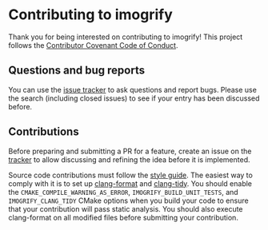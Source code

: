 # Contributing to imogrify

Thank you for being interested on contributing to imogrify! This project follows the [Contributor Covenant Code of Conduct](CODE_OF_CONDUCT.md).

## Questions and bug reports

You can use the [issue tracker](https://github.com/joseasoler/imogrify/issues) to ask questions and report bugs. Please use the search (including closed issues) to see if your entry has been discussed before.

## Contributions

Before preparing and submitting a PR for a feature, create an issue on the [tracker](https://github.com/joseasoler/imogrify/issues) to allow discussing and refining the idea before it is implemented.

Source code contributions must follow the [style guide](STYLE_GUIDE.md). The easiest way to comply with it is to set up [clang-format](https://clang.llvm.org/docs/ClangFormat.html) and [clang-tidy](https://clang.llvm.org/extra/clang-tidy). You should enable the `CMAKE_COMPILE_WARNING_AS_ERROR`, `IMOGRIFY_BUILD_UNIT_TESTS`,  and `IMOGRIFY_CLANG_TIDY` CMake options when you build your code to ensure that your contribution will pass static analysis. You should also execute clang-format on all modified files before submitting your contribution.
